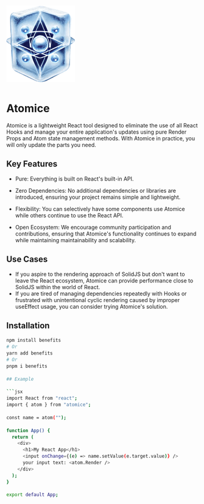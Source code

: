 <img src="/logo.png" style="margin: 10px auto; text-align:center; height:200px" />

# Atomice

Atomice is a lightweight React tool designed to eliminate the use of all React Hooks and manage your entire application's updates using pure Render Props and Atom state management methods. With Atomice in practice, you will only update the parts you need.

## Key Features

- Pure: Everything is built on React's built-in API.
- Zero Dependencies: No additional dependencies or libraries are introduced, ensuring your project remains simple and lightweight.
- Flexibility: You can selectively have some components use Atomice while others continue to use the React API.

- Open Ecosystem: We encourage community participation and contributions, ensuring that Atomice's functionality continues to expand while maintaining maintainability and scalability.

## Use Cases

- If you aspire to the rendering approach of SolidJS but don't want to leave the React ecosystem, Atomice can provide performance close to SolidJS within the world of React.
- If you are tired of managing dependencies repeatedly with Hooks or frustrated with unintentional cyclic rendering caused by improper useEffect usage, you can consider trying Atomice's solution.

## Installation

````sh
npm install benefits
# Or
yarn add benefits
# Or
pnpm i benefits

## Example

```jsx
import React from "react";
import { atom } from "atomice";

const name = atom("");

function App() {
  return (
    <div>
      <h1>My React App</h1>
      <input onChange={(e) => name.setValue(e.target.value)} />
      your input text: <atom.Render />
    </div>
  );
}

export default App;
````
